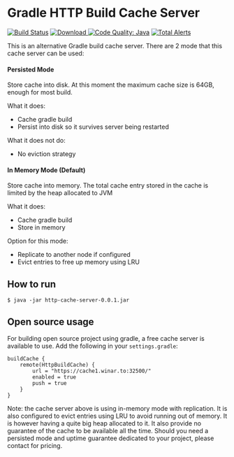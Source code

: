 # Gradle HTTP Build Cache Server

[![Build Status](https://travis-ci.org/sinwe/http-gradle-cache-server.svg?branch=master)](https://travis-ci.org/sinwe/http-gradle-cache-server)
[![Download](https://api.bintray.com/packages/sinwe/sinwe-maven/http-gradle-cache-server/images/download.svg?version=0.0.1) ](https://bintray.com/sinwe/sinwe-maven/http-gradle-cache-server/0.0.1/link)
[![Code Quality: Java](https://img.shields.io/lgtm/grade/java/g/sinwe/http-gradle-cache-server.svg?logo=lgtm&logoWidth=18)](https://lgtm.com/projects/g/sinwe/http-gradle-cache-server/context:java)
[![Total Alerts](https://img.shields.io/lgtm/alerts/g/sinwe/http-gradle-cache-server.svg?logo=lgtm&logoWidth=18)](https://lgtm.com/projects/g/sinwe/http-gradle-cache-server/alerts)

This is an alternative Gradle build cache server.
There are 2 mode that this cache server can be used:
#### Persisted Mode
Store cache into disk. At this moment the maximum cache size is 64GB, enough for most build.

What it does:
* Cache gradle build
* Persist into disk so it survives server being restarted

What it does not do:
* No eviction strategy

#### In Memory Mode (Default)
Store cache into memory. The total cache entry stored in the cache is limited by the heap allocated to JVM

What it does:
* Cache gradle build
* Store in memory

Option for this mode:
* Replicate to another node if configured
* Evict entries to free up memory using LRU

## How to run
    $ java -jar http-cache-server-0.0.1.jar
    
## Open source usage
For building open source project using gradle, a free cache server is available to use.
Add the following in your `settings.gradle`:
    
    buildCache {
        remote(HttpBuildCache) {
            url = "https://cache1.winar.to:32500/"
            enabled = true
            push = true
        }
    } 

Note: the cache server above is using in-memory mode with replication.
It is also configured to evict entries using LRU to avoid running out of memory.
It is however having a quite big heap allocated to it.
It also provide no guarantee of the cache to be available all the time.
Should you need a persisted mode and uptime guarantee dedicated to your project, please contact for pricing.

